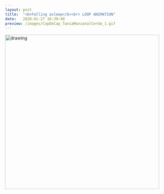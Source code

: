```yaml
---
layout: post
title:  "<b>Falling asleep</b><br> LOOP ANIMATION"
date:   2020-01-27 16:39:40
preview: /images/CopDeCap_TaniaManzanalCerda_1.gif
---
```



<div class="row">
<div class="column">
<img src="/images/CopDeCap_TaniaManzanalCerda_1.gif" width="500px" alt="drawing">

</div>


<div class="column">

 </div></div>

